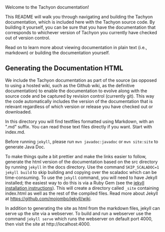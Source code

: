 Welcome to the Tachyon documentation!

This README will walk you through navigating and building the Tachyon documentation, which is
included here with the Tachyon source code. By building it yourself, you can be sure that you have
the documentation that corresponds to whichever version of Tachyon you currently have checked out of
version control.

Read on to learn more about viewing documentation in plain text (i.e., markdown) or building the
documentation yourself.

## Generating the Documentation HTML

We include the Tachyon documentation as part of the source (as opposed to using a hosted wiki, such
as the Github wiki, as the definitive documentation) to enable the documentation to evolve along
with the source code and be captured by revision control (currently git). This way the code
automatically includes the version of the documentation that is relevant regardless of which version
or release you have checked out or downloaded.

In this directory you will find textfiles formatted using Markdown, with an ".md" suffix. You can
read those text files directly if you want. Start with index.md.

Before running `jekyll`, please run `mvn javadoc:javadoc` or `mvn site:site` to generate Java Doc.

To make things quite a bit prettier and make the links easier to follow, generate the html version
of the documentation based on the src directory by running `jekyll` in the docs directory. Use the
command `SKIP_SCALADOC=1 jekyll build` to skip building and copying over the scaladoc which can be
time-consuming. To use the `jekyll` command, you will need to have Jekyll installed; the easiest way
to do this is via a Ruby Gem (see the
[jekyll installation instructions](https://github.com/mojombo/jekyll/wiki/install)). This will
create a directory called `_site` containing index.html as well as the rest of the compiled files.
Read more about Jekyll at https://github.com/mojombo/jekyll/wiki.

In addition to generating the site as html from the markdown files, jekyll can serve up the site via
a webserver. To build and run a webserver use the command `jekyll serve` which runs
the webserver on default port 4000, then visit the site at http://localhost:4000.
